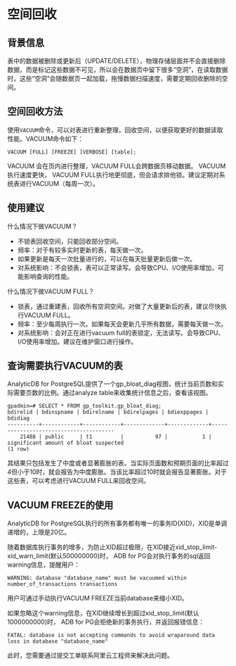 # 空间回收

## 背景信息

表中的数据被删除或更新后（UPDATE/DELETE），物理存储层面并不会直接删除数据，而是标记这些数据不可见，所以会在数据页中留下很多“空洞”，在读取数据时，这些“空洞”会随数据页一起加载，拖慢数据扫描速度，需要定期回收删除的空间。

## 空间回收方法

使用`VACUUM`命令，可以对表进行重新整理，回收空间，以便获取更好的数据读取性能。VACUUM命令如下：

```
VACUUM [FULL] [FREEZE] [VERBOSE] [table];
```

VACUUM 会在页内进行整理，VACUUM FULL会跨数据页移动数据。 VACUUM执行速度更快， VACUUM FULL执行地更彻底，但会请求排他锁。建议定期对系统表进行VACUUM（每周一次）。

## 使用建议

什么情况下做VACUUM？

-   不锁表回收空间，只能回收部分空间。
-   频率：对于有较多实时更新的表，每天做一次。
-   如果更新是每天一次批量进行的，可以在每天批量更新后做一次。
-   对系统影响：不会锁表，表可以正常读写。会导致CPU、I/O使用率增加，可能影响查询的性能。

什么情况下做VACUUM FULL？

-   锁表，通过重建表，回收所有空洞空间。对做了大量更新后的表，建议尽快执行VACUUM FULL。
-   频率：至少每周执行一次。如果每天会更新几乎所有数据，需要每天做一次。
-   对系统影响：会对正在进行vacuum full的表锁定，无法读写。会导致CPU、I/O使用率增加。建议在维护窗口进行操作。

## 查询需要执行VACUUM的表

AnalyticDB for PostgreSQL提供了一个gp\_bloat\_diag视图，统计当前页数和实际需要页数的比例。通过analyze table来收集统计信息之后，查看该视图。

```
gpadmin=# SELECT * FROM gp_toolkit.gp_bloat_diag;
bdirelid | bdinspname | bdirelname | bdirelpages | bdiexppages |                bdidiag                
----------+------------+------------+-------------+-------------+---------------------------------------
    21488 | public     | t1         |          97 |           1 | significant amount of bloat suspected
(1 row)
```

其结果只包括发生了中度或者显著膨胀的表。当实际页面数和预期页面的比率超过4但小于10时，就会报告为中度膨胀。当该比率超过10时就会报告显著膨胀。对于这些表，可以考虑进行VACUUM FULL来回收空间。

## VACUUM FREEZE的使用

AnalyticDB for PostgreSQL执行的所有事务都有唯一的事务ID\(XID\)，XID是单调递增的，上限是20亿。

随着数据库执行事务的增多，为防止XID超过极限，在XID接近xid\_stop\_limit-xid\_warn\_limit\(默认500000000\)时， ADB for PG会对执行事务的sql返回warning信息，提醒用户：

```
WARNING: database "database_name" must be vacuumed within number_of_transactions transactions
```

用户可通过手动执行VACUUM FREEZE当前database来缩小XID。

如果忽略这个warning信息，在XID继续增长到超过xid\_stop\_limit\(默认1000000000\)时， ADB for PG会拒绝新的事务执行，并返回报错信息：

```
FATAL: database is not accepting commands to avoid wraparound data loss in database "database_name"
```

此时，您需要通过提交工单联系阿里云工程师来解决此问题。

